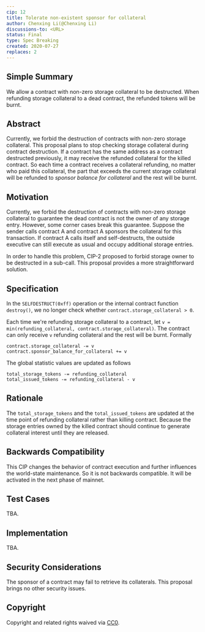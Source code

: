 ```yaml
---
cip: 12
title: Tolerate non-existent sponsor for collateral
author: Chenxing Li(@Chenxing Li)
discussions-to: <URL>
status: Final
type: Spec Breaking
created: 2020-07-27
replaces: 2
---
```


<!--You can leave these HTML comments in your merged CIP and delete the visible duplicate text guides, they will not appear and may be helpful to refer to if you edit it again. This is the suggested template for new CIPs. Note that a CIP number will be assigned by an editor. When opening a pull request to submit your CIP, please use an abbreviated title in the filename, `CIP-draft_title_abbrev.md`. The title should be 44 characters or less.-->

## Simple Summary
<!--"If you can't explain it simply, you don't understand it well enough." Provide a simplified and layman-accessible explanation of the CIP.-->
We allow a contract with non-zero storage collateral to be destructed. When refunding storage collateral to a dead contract, the refunded tokens will be burnt.

## Abstract
<!--A short (~200 word) description of the technical issue being addressed.-->
Currently, we forbid the destruction of contracts with non-zero storage collateral. This proposal plans to stop checking storage collateral during contract destruction. If a contract has the same address as a contract destructed previously, it may receive the refunded collateral for the killed contract. So each time a contract receives a collateral refunding, no matter who paid this collateral, the part that exceeds the current storage collateral will be refunded to *sponsor balance for collateral* and the rest will be burnt.

## Motivation
<!--The motivation is critical for CIPs that want to change the Conflux protocol. It should clearly explain why the existing protocol specification is inadequate to address the problem that the CIP solves. CIP submissions without sufficient motivation may be rejected outright.-->
Currently, we forbid the destruction of contracts with non-zero storage collateral to guarantee the dead contract is not the owner of any storage entry. However, some corner cases break this guarantee. Suppose the sender calls contract A and contract A sponsors the collateral for this transaction. If contract A calls itself and self-destructs, the outside executive can still execute as usual and occupy additional storage entries.

In order to handle this problem, CIP-2 proposed to forbid storage owner to be destructed in a sub-call. This proposal provides a more straightforward solution.

## Specification
<!--The technical specification should describe the syntax and semantics of any new feature. The specification should be detailed enough to allow competing, interoperable implementations for any of the current Conflux platforms ([conflux-rust](https://github.com/Conflux-Chain/conflux-rust)).-->

In the `SELFDESTRUCT(0xff)` operation or the internal contract function `destroy()`, we no longer check whether `contract.storage_collateral > 0`.

Each time we're refunding storage collateral to a contract, let `v = min(refunding_collateral, contract.storage_collateral)`. The contract can only receive `v` refunding collateral and the rest will be burnt. Formally

```
contract.storage_collateral -= v
contract.sponsor_balance_for_collateral += v
```

The global statistic values are updated as follows
```
total_storage_tokens -= refunding_collateral
total_issued_tokens -= refunding_collateral - v
```

## Rationale
<!--The rationale fleshes out the specification by describing what motivated the design and why particular design decisions were made. It should describe alternate designs that were considered and related work, e.g. how the feature is supported in other languages. The rationale may also provide evidence of consensus within the community, and should discuss important objections or concerns raised during discussion.-->

The `total_storage_tokens` and the `total_issued_tokens` are updated at the time point of refunding collateral rather than killing contract. Because the storage entries owned by the killed contract should continue to generate collateral interest until they are released.

## Backwards Compatibility
<!--All CIPs that introduce backwards incompatibilities must include a section describing these incompatibilities and their severity. The CIP must explain how the author proposes to deal with these incompatibilities. CIP submissions without a sufficient backwards compatibility treatise may be rejected outright.-->
This CIP changes the behavior of contract execution and further influences the world-state maintenance. So it is not backwards compatible. It will be activated in the next phase of mainnet.

## Test Cases
<!--Test cases for an implementation are mandatory for CIPs that are affecting consensus changes. Other CIPs can choose to include links to test cases if applicable.-->
TBA.

## Implementation
<!--The implementations must be completed before any CIP is given status "Final", but it need not be completed before the CIP is accepted. While there is merit to the approach of reaching consensus on the specification and rationale before writing code, the principle of "rough consensus and running code" is still useful when it comes to resolving many discussions of API details.-->
TBA.

## Security Considerations
<!--All CIPs must contain a section that discusses the security implications/considerations relevant to the proposed change. Include information that might be important for security discussions, surfaces risks and can be used throughout the life cycle of the proposal. E.g. include security-relevant design decisions, concerns, important discussions, implementation-specific guidance and pitfalls, an outline of threats and risks and how they are being addressed. CIP submissions missing the "Security Considerations" section will be rejected. a CIP cannot proceed to status "Final" without a Security Considerations discussion deemed sufficient by the reviewers.-->
The sponsor of a contract may fail to retrieve its collaterals. This proposal brings no other security issues.

## Copyright
Copyright and related rights waived via [CC0](https://creativecommons.org/publicdomain/zero/1.0/).
